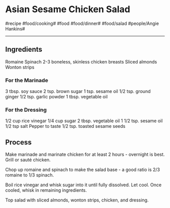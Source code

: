 # Asian Sesame Chicken Salad
#recipe #food/cooking# #food #food/dinner# #food/salad #people/Angie Hankins#
- - - -

## Ingredients
Romaine
Spinach
2-3 boneless, skinless chicken breasts
Sliced almonds
Wonton strips

### For the Marinade
3 tbsp. soy sauce
2 tsp. brown sugar
1 tsp. sesame oil
1/2 tsp. ground ginger
1/2 tsp. garlic powder
1 tbsp. vegetable oil

### For the Dressing
1/2 cup rice vinegar
1/4 cup sugar
2 tbsp. vegetable oil
1 1/2 tsp. sesame oil
1/2 tsp salt
Pepper to taste
1/2 tsp. toasted sesame seeds

## Process
Make marinade and marinate chicken for at least 2 hours - overnight is best. Grill or sauté chicken.

Chop up romaine and spinach to make the salad base - a good ratio is 2/3 romaine to 1/3 spinach.

Boil rice vinegar and whisk sugar into it until fully dissolved. Let cool. Once cooled, whisk in remaining ingredients.

Top salad with sliced almonds, wonton strips, chicken, and dressing.